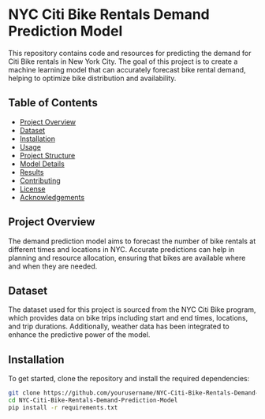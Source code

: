 # NYC Citi Bike Rentals Demand Prediction Model

This repository contains code and resources for predicting the demand for Citi Bike rentals in New York City. The goal of this project is to create a machine learning model that can accurately forecast bike rental demand, helping to optimize bike distribution and availability.

## Table of Contents
- [Project Overview](#project-overview)
- [Dataset](#dataset)
- [Installation](#installation)
- [Usage](#usage)
- [Project Structure](#project-structure)
- [Model Details](#model-details)
- [Results](#results)
- [Contributing](#contributing)
- [License](#license)
- [Acknowledgements](#acknowledgements)

## Project Overview
The demand prediction model aims to forecast the number of bike rentals at different times and locations in NYC. Accurate predictions can help in planning and resource allocation, ensuring that bikes are available where and when they are needed.

## Dataset
The dataset used for this project is sourced from the NYC Citi Bike program, which provides data on bike trips including start and end times, locations, and trip durations. Additionally, weather data has been integrated to enhance the predictive power of the model.

## Installation
To get started, clone the repository and install the required dependencies:

```bash
git clone https://github.com/yourusername/NYC-Citi-Bike-Rentals-Demand-Prediction-Model.git
cd NYC-Citi-Bike-Rentals-Demand-Prediction-Model
pip install -r requirements.txt
